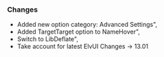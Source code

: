 ### Changes ###

  * Added new option category: Advanced Settings",
  * Added TargetTarget option to NameHover",
  * Switch to LibDeflate",
  * Take account for latest ElvUI Changes -> 13.01
